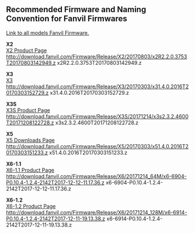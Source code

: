 ## Recommended Firmware and Naming Convention for Fanvil Firmwares

[Link to all models Fanvil Firmware.](http://www.fanvil.com/List.asp?C-1-155.html)

**X2**  
[X2 Product Page](http://www.fanvil.com/images/user/web/X2/index.html)  
http://download.fanvil.com/Firmware/Release/X2/20170803/x2R2.2.0.3753T20170803142949.z
x2R2.2.0.3753T20170803142949.z

**X3**  
[X3](http://www.fanvil.com/images/user/web/X3S/index.html)
http://download.fanvil.com/Firmware/Release/X3/20170303/x31.4.0.2016T20170303152729.z 
x31.4.0.2016T20170303152729.z  

**X3S**  
[X3S Product Page](http://www.fanvil.com/images/user/web/X3S/index.html)  
http://download.fanvil.com/Firmware/Release/X3S/20171214/x3s2.3.2.4600T20171208122728.z
x3s2.3.2.4600T20171208122728.z

**X5**  
[X5 Downloads Page](http://www.fanvil.com/images/user/web/H5/index.html)  
http://download.fanvil.com/Firmware/Release/X5/20170303/x51.4.0.2016T20170303151233.z
x51.4.0.2016T20170303151233.z

**X6-1.1**  
[X6-1.1 Product Page](http://www.fanvil.com/images/user/web/X6/index.html)  
http://download.fanvil.com/Firmware/Release/X6/20171214_64M/x6-6904-P0.10.4-1.2.4-2142T2017-12-12-11.17.36.z
x6-6904-P0.10.4-1.2.4-2142T2017-12-12-11.17.36.z 

**X6-1.2**  
[X6-1.2 Product Page](http://www.fanvil.com/images/user/web/X6/index.html)  
http://download.fanvil.com/Firmware/Release/X6/20171214_128M/x6-6914-P0.10.4-1.2.4-2142T2017-12-11-19.13.38.z
x6-6914-P0.10.4-1.2.4-2142T2017-12-11-19.13.38.z


